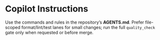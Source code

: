 # Copilot Instructions

Use the commands and rules in the repository’s **AGENTS.md**. Prefer file-scoped
format/lint/test lanes for small changes; run the full `quality_check` gate only
when requested or before merge.